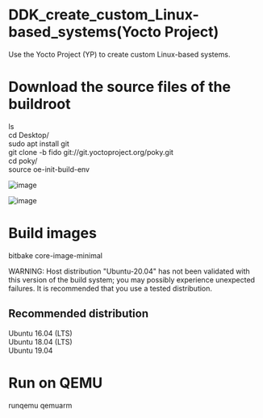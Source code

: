 # DDK_create_custom_Linux-based_systems(Yocto Project)
 Use the Yocto Project (YP) to create custom Linux-based systems.

# Download the source files of the buildroot
ls  <br/>
cd Desktop/  <br/>
sudo apt install git <br/>
git clone -b fido git://git.yoctoproject.org/poky.git <br/>
cd poky/ <br/>
source oe-init-build-env &nbsp;

![image](https://user-images.githubusercontent.com/67073582/155920483-a3741063-07c1-4afb-97b2-af130b959274.png) &nbsp;

![image](https://user-images.githubusercontent.com/67073582/155920531-6a3c804e-bd81-4397-b5c6-7edb60da357a.png) &nbsp;

# Build images
bitbake core-image-minimal <br/>

WARNING: Host distribution "Ubuntu-20.04" has not been validated with this version of the build system; you may possibly experience unexpected failures. It is recommended that you use a tested distribution. <br/>

## Recommended distribution
Ubuntu 16.04 (LTS) <br/>
Ubuntu 18.04 (LTS) <br/>
Ubuntu 19.04 &nbsp;

# Run on QEMU
runqemu qemuarm &nbsp;
